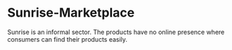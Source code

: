 # Sunrise-Marketplace
Sunrise is an informal sector. The products have no online presence where consumers can find their products easily.
